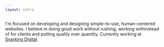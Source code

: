```yaml
---
layout: intro
---
```


<div class="intro"><p class="intro-text editable">I'm focused on developing and designing simple-to-use, human-centered websites. I believe in doing good work without rushing, working withinstead of for clients and putting quality over quantity. Currently working at <a href="http://www.svarkingdigital.se" target="_blank">Svarking Digital</a>.</p></div>
